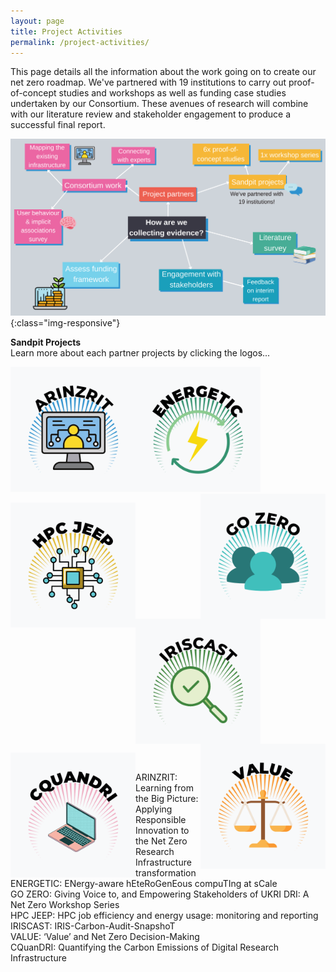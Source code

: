 ```yaml
---
layout: page
title: Project Activities
permalink: /project-activities/
---
```


This page details all the information about the work going on to create our net zero roadmap. 
We've partnered with 19 institutions to carry out proof-of-concept studies and workshops as well as funding case studies undertaken by our Consortium. These avenues of research will combine with our literature review and stakeholder engagement to produce a successful final report.

![project-activities](images/project-activities-canva.svg){:class="img-responsive"} 


**Sandpit Projects** <br>
Learn more about each partner projects by clicking the logos...

[<img align = 'left' img src="/images/logos.png" width="200" height="200" alt="ARINZRIT">](/arinzrit/)
[<img align = 'centre' img src="/images/logo2.png" width="200" height="200" alt="ENERGETIC">](/energetic/)
[<img align = 'right' img src="/images/logo3.png" width="200" height="200" alt="GO ZERO">](/go-zero/) <br>

[<img align = 'left' img src="/images/logo4.png" width="200" height="200" alt="HPC JEEP">](/hpc-jeep/)
[<img align = 'middle' img src="/images/logo5.png" width="200" height="200" alt="IRISCAST">](/iriscast/)
[<img align = 'right' img src="/images/logo6.png" width="200" height="200" alt="VALUE">](/value/) <br>

[<img align = 'left' img src="/images/logo7.png" width="200" height="200" alt="CQUANDRI">](/cquandri/) <br>



ARINZRIT: Learning from the Big Picture: Applying Responsible Innovation to the Net Zero Research Infrastructure transformation <br>
ENERGETIC: ENergy-aware hEteRoGenEous compuTIng at sCale <br>
GO ZERO: Giving Voice to, and Empowering Stakeholders of UKRI DRI: A Net Zero Workshop Series <br>
HPC JEEP: HPC job efficiency and energy usage: monitoring and reporting <br>
IRISCAST: IRIS-Carbon-Audit-SnapshoT <br>
VALUE: ‘Value’ and Net Zero Decision-Making <br>
CQuanDRI: Quantifying the Carbon Emissions of Digital Research Infrastructure <br>
